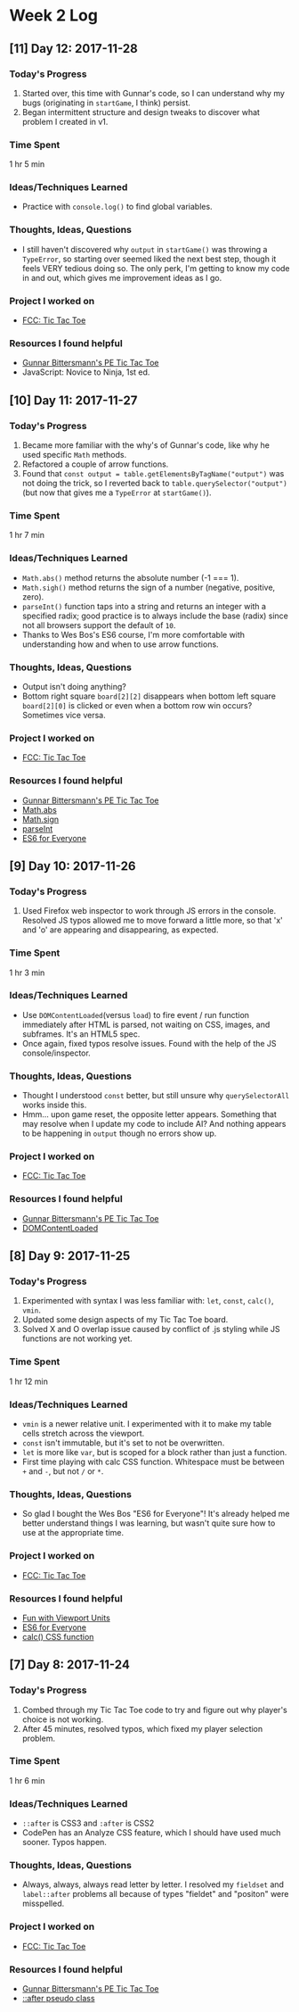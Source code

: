 # Week 2 Log

## [11] Day 12: 2017-11-28

### Today's Progress

1. Started over, this time with Gunnar's code, so I can understand why my bugs (originating in `startGame`, I think) persist.
2. Began intermittent structure and design tweaks to discover what problem I created in v1.

### Time Spent

1 hr 5 min

### Ideas/Techniques Learned

- Practice with `console.log()` to find global variables.

### Thoughts, Ideas, Questions

- I still haven't discovered why `output` in `startGame()` was throwing a `TypeError`, so starting over seemed liked the next best step, though it feels VERY tedious doing so. The only perk, I'm getting to know my code in and out, which gives me improvement ideas as I go.

### Project I worked on

- [FCC: Tic Tac Toe](https://codepen.io/digilou/pen/POOypV)

### Resources I found helpful

- [Gunnar Bittersmann's PE Tic Tac Toe](https://codepen.io/gunnarbittersmann/pen/aVWmMR)
- JavaScript: Novice to Ninja, 1st ed.

## [10] Day 11: 2017-11-27

### Today's Progress

1. Became more familiar with the why's of Gunnar's code, like why he used specific `Math` methods.
2. Refactored a couple of arrow functions.
3. Found that `const output = table.getElementsByTagName("output")` was not doing the trick, so I reverted back to `table.querySelector("output")` (but now that gives me a `TypeError` at `startGame()`).

### Time Spent

1 hr 7 min

### Ideas/Techniques Learned

- `Math.abs()` method returns the absolute number (-1 === 1).
- `Math.sigh()` method returns the sign of a number (negative, positive, zero).
- `parseInt()` function taps into a string and returns an integer with a specified radix; good practice is to always include the base (radix) since not all browsers support the default of `10`.
- Thanks to Wes Bos's ES6 course, I'm more comfortable with understanding how and when to use arrow functions.

### Thoughts, Ideas, Questions

- Output isn't doing anything? 
- Bottom right square `board[2][2]` disappears when bottom left square `board[2][0]` is clicked or even when a bottom row win occurs? Sometimes vice versa.

### Project I worked on

- [FCC: Tic Tac Toe](https://codepen.io/digilou/pen/POOypV)

### Resources I found helpful

- [Gunnar Bittersmann's PE Tic Tac Toe](https://codepen.io/gunnarbittersmann/pen/aVWmMR)
- [Math.abs](https://developer.mozilla.org/en-US/docs/Web/JavaScript/Reference/Global_Objects/Math/abs)
- [Math.sign](https://developer.mozilla.org/en-US/docs/Web/JavaScript/Reference/Global_Objects/Math/sign)
- [parseInt](https://developer.mozilla.org/en-US/docs/Web/JavaScript/Reference/Global_Objects/parseInt)
- [ES6 for Everyone](https://es6.io)

## [9] Day 10: 2017-11-26

### Today's Progress

1. Used Firefox web inspector to work through JS errors in the console. Resolved JS typos allowed me to move forward a little more, so that 'x' and 'o' are appearing and disappearing, as expected.

### Time Spent

1 hr 3 min

### Ideas/Techniques Learned

- Use `DOMContentLoaded`(versus `load`) to fire event / run function immediately after HTML is parsed, not waiting on CSS, images, and subframes. It's an HTML5 spec.
- Once again, fixed typos resolve issues. Found with the help of the JS console/inspector.

### Thoughts, Ideas, Questions

- Thought I understood `const` better, but still unsure why `querySelectorAll` works inside this.
- Hmm... upon game reset, the opposite letter appears. Something that may resolve when I update my code to include AI? And nothing appears to be happening in `output` though no errors show up.

### Project I worked on

- [FCC: Tic Tac Toe](https://codepen.io/digilou/pen/POOypV)

### Resources I found helpful

- [Gunnar Bittersmann's PE Tic Tac Toe](https://codepen.io/gunnarbittersmann/pen/aVWmMR)
- [DOMContentLoaded](https://developer.mozilla.org/en-US/docs/Web/Events/DOMContentLoaded)

## [8] Day 9: 2017-11-25

### Today's Progress

1. Experimented with syntax I was less familiar with: `let`, `const`, `calc()`, `vmin`.
2. Updated some design aspects of my Tic Tac Toe board.
3. Solved X and O overlap issue caused by conflict of .js styling while JS functions are not working yet.

### Time Spent

1 hr 12 min

### Ideas/Techniques Learned

- `vmin` is a newer relative unit. I experimented with it to make my table cells stretch across the viewport.
- `const` isn't immutable, but it's set to not be overwritten.
- `let` is more like `var`, but is scoped for a block rather than just a function.
- First time playing with calc CSS function. Whitespace must be between `+` and `-`, but not `/` or `*`.

### Thoughts, Ideas, Questions

- So glad I bought the Wes Bos "ES6 for Everyone"! It's already helped me better understand things I was learning, but wasn't quite sure how to use at the appropriate time.

### Project I worked on

- [FCC: Tic Tac Toe](https://codepen.io/digilou/pen/POOypV)

### Resources I found helpful

- [Fun with Viewport Units](https://css-tricks.com/fun-viewport-units/)
- [ES6 for Everyone](https://es6.io)
- [calc() CSS function](https://developer.mozilla.org/en-US/docs/Web/CSS/calc)

## [7] Day 8: 2017-11-24

### Today's Progress

1. Combed through my Tic Tac Toe code to try and figure out why player's choice is not working.
2. After 45 minutes, resolved typos, which fixed my player selection problem.

### Time Spent

1 hr 6 min

### Ideas/Techniques Learned

- `::after` is CSS3 and `:after` is CSS2
- CodePen has an Analyze CSS feature, which I should have used much sooner. Typos happen.

### Thoughts, Ideas, Questions

- Always, always, always read letter by letter. I resolved my `fieldset` and `label::after` problems all because of types "fieldet" and "positon" were misspelled.

### Project I worked on

- [FCC: Tic Tac Toe](https://codepen.io/digilou/pen/POOypV)

### Resources I found helpful

- [Gunnar Bittersmann's PE Tic Tac Toe](https://codepen.io/gunnarbittersmann/pen/aVWmMR)
- [::after pseudo class](https://developer.mozilla.org/en-US/docs/Web/CSS/::after)
